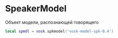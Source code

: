 # SpeakerModel

Объект модели, распознающей говорящего

```lua
local spmdl = vosk.spkmodel('vosk-model-spk-0.4')
```
